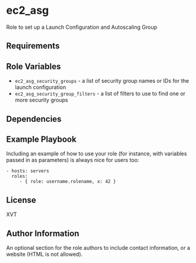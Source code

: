 ec2_asg
=======

Role to set up a Launch Configuration and Autoscaling Group

Requirements
------------

Role Variables
--------------

* `ec2_asg_security_groups` - a list of security group names or IDs for the launch configuration
* `ec2_asg_security_group_filters` - a list of filters to use to find one or more security groups

Dependencies
------------


Example Playbook
----------------

Including an example of how to use your role (for instance, with variables passed in as parameters) is always nice for users too:

    - hosts: servers
      roles:
         - { role: username.rolename, x: 42 }

License
-------

XVT

Author Information
------------------

An optional section for the role authors to include contact information, or a website (HTML is not allowed).
